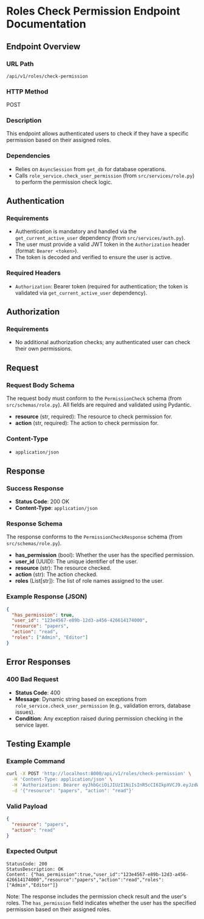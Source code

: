 # Roles Check Permission Endpoint Documentation

## Endpoint Overview

### URL Path
`/api/v1/roles/check-permission`

### HTTP Method
POST

### Description
This endpoint allows authenticated users to check if they have a specific permission based on their assigned roles.

### Dependencies
- Relies on `AsyncSession` from `get_db` for database operations.
- Calls `role_service.check_user_permission` (from `src/services/role.py`) to perform the permission check logic.

## Authentication

### Requirements
- Authentication is mandatory and handled via the `get_current_active_user` dependency (from `src/services/auth.py`).
- The user must provide a valid JWT token in the `Authorization` header (format: `Bearer <token>`).
- The token is decoded and verified to ensure the user is active.

### Required Headers
- `Authorization`: Bearer token (required for authentication; the token is validated via `get_current_active_user` dependency).

## Authorization

### Requirements
- No additional authorization checks; any authenticated user can check their own permissions.

## Request

### Request Body Schema
The request body must conform to the `PermissionCheck` schema (from `src/schemas/role.py`). All fields are required and validated using Pydantic.

- **resource** (str, required): The resource to check permission for.
- **action** (str, required): The action to check permission for.

### Content-Type
- `application/json`

## Response

### Success Response
- **Status Code**: 200 OK
- **Content-Type**: `application/json`

### Response Schema
The response conforms to the `PermissionCheckResponse` schema (from `src/schemas/role.py`).

- **has_permission** (bool): Whether the user has the specified permission.
- **user_id** (UUID): The unique identifier of the user.
- **resource** (str): The resource checked.
- **action** (str): The action checked.
- **roles** (List[str]): The list of role names assigned to the user.

### Example Response (JSON)
```json
{
  "has_permission": true,
  "user_id": "123e4567-e89b-12d3-a456-426614174000",
  "resource": "papers",
  "action": "read",
  "roles": ["Admin", "Editor"]
}
```

## Error Responses

### 400 Bad Request
- **Status Code**: 400
- **Message**: Dynamic string based on exceptions from `role_service.check_user_permission` (e.g., validation errors, database issues).
- **Condition**: Any exception raised during permission checking in the service layer.

## Testing Example

### Example Command
```bash
curl -X POST 'http://localhost:8000/api/v1/roles/check-permission' \
  -H 'Content-Type: application/json' \
  -H 'Authorization: Bearer eyJhbGciOiJIUzI1NiIsInR5cCI6IkpXVCJ9.eyJzdWIiOiJhZG1pbiIsImV4cCI6MTc1ODg3MDc4OH0.GrXDnxCPAYJxm3rG33_0bP3hMJXTu5FX68uHHF1WV1I' \
  -d '{"resource": "papers", "action": "read"}'
```

### Valid Payload
```json
{
  "resource": "papers",
  "action": "read"
}
```

### Expected Output
```
StatusCode: 200
StatusDescription: OK
Content: {"has_permission":true,"user_id":"123e4567-e89b-12d3-a456-426614174000","resource":"papers","action":"read","roles":["Admin","Editor"]}
```

Note: The response includes the permission check result and the user's roles. The `has_permission` field indicates whether the user has the specified permission based on their assigned roles.